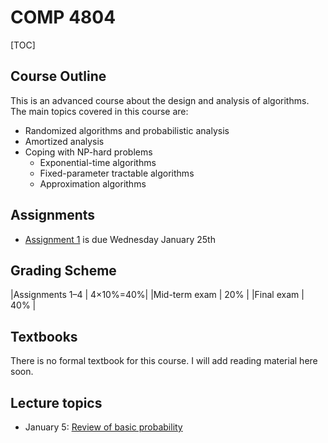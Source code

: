 # COMP 4804

[TOC]

## Course Outline

This is an advanced course about the design and analysis of algorithms.
The main topics covered in this course are:

- Randomized algorithms and probabilistic analysis
- Amortized analysis
- Coping with NP-hard problems
    - Exponential-time algorithms
    - Fixed-parameter tractable algorithms
    - Approximation algorithms

## Assignments

* [Assignment 1](assn/assn1.pdf) is due Wednesday January 25th

## Grading Scheme

|Assignments 1–4       | 4×10%=40%|
|Mid-term exam         | 20%      |
|Final exam            | 40%      |

## Textbooks

There is no formal textbook for this course.  I will add reading material here soon.

## Lecture topics

* January 5: [Review of basic probability](prob-review.html)

